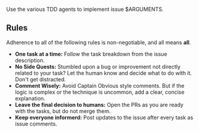 Use the various TDD agents to implement issue $ARGUMENTS.

## Rules

Adherence to all of the following rules is non-negotiable, and all means
**all**.

- **One task at a time:**
  Follow the task breakdown from the issue description. 
- **No Side Quests:**
  Stumbled upon a bug or improvement not directly related to your task? Let the human know and decide what to do with it. Don't get distracted.
- **Comment Wisely:**
  Avoid Captain Obvious style comments. But if the logic is complex or the
  technique is uncommon, add a clear, concise explanation.
- **Leave the final decision to humans:**
  Open the PRs as you are ready with the tasks, but do not merge them.
- **Keep everyone informerd:**
  Post updates to the issue after every task as issue comments.
